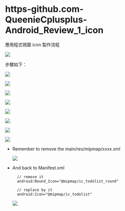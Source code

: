 # https-github.com-QueenieCplusplus-Android_Review_1_icon
應用程式視圖 icon 製作流程

![](https://raw.githubusercontent.com/QueenieCplusplus/Android_Review_1_icon/main/output.png)


步驟如下：

![](https://github.com/QueenieCplusplus/Android_Review_1_icon/raw/main/icon1.png)

![](https://github.com/QueenieCplusplus/Android_Review_1_icon/raw/main/icon2.png)

![](https://github.com/QueenieCplusplus/Android_Review_1_icon/raw/main/icon3.png)

![](https://github.com/QueenieCplusplus/Android_Review_1_icon/raw/main/icon4.png)

![](https://github.com/QueenieCplusplus/Android_Review_1_icon/raw/main/icon5.png)

![](https://github.com/QueenieCplusplus/Android_Review_1_icon/raw/main/icon6.png)

![](https://github.com/QueenieCplusplus/Android_Review_1_icon/raw/main/icon7.png)

![](https://github.com/QueenieCplusplus/Android_Review_1_icon/raw/main/icon8.png)

* Remember to remove the main/res/mipmap/xxxx.xml 

  ![](https://github.com/QueenieCplusplus/Android_Review_1_icon/raw/main/delete.png)

* And back to Manifest.xml 

        // remove it
        android:Round_Icon="@mipmap/ic_todolist_round"
        
        // replace by it
        android:Icon="@mipmap/ic_todolist"
        
   ![](https://raw.githubusercontent.com/QueenieCplusplus/Android_Review_1_icon/main/manifest.png)     
   
